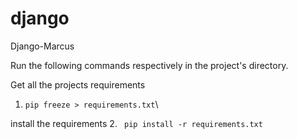# django
Django-Marcus

Run the following commands respectively in the project's directory.


Get all the projects requirements
1. ```pip freeze > requirements.txt```\

install the requirements
2. ``` pip install -r requirements.txt```


